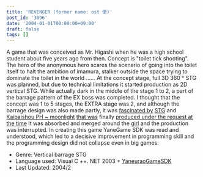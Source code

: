 ```yaml
---
title: 'REVENGER (former name: ost 便)'
post_id: '3096'
date: '2004-01-01T00:00:00+09:00'
draft: false
tags: []
---
```


A game that was conceived as Mr. Higashi when he was a high school student about five years ago from then. Concept is "toilet tick shooting". The hero of the anonymous hero scares the scenario of going into the toilet itself to halt the ambition of imamura, stalker outside the space trying to dominate the toilet in the world ...... At the concept stage, full 3D 360 ° STG was planned, but due to technical limitations it started production as 2D vertical STG. While actually dark in the middle of the stage 1 to 2, a part of the barrage pattern of the EX boss was completed. I thought that the concept was 1 to 5 stages, the EXTRA stage was 2, and although the barrage design was also made partly, it was [fascinated by](/th06ph) [STG](/danmaq_works) and [Kaibaishou PH ~ moonlight](/th06ph) [that was](/danmaq_works) finally [produced under the request at the time](/danmaq_works) It was absorbed and merged around the [girl](/th06ph) and the production was interrupted. In creating this game YaneGame SDK was read and understood, which led to a decisive improvement in programming skill and the programming design did not collapse even in big games.

*   Genre: Vertical barrage STG
*   Language used: Visual C ++. NET 2003 + [YaneuraoGameSDK](http://yanesdkdotnet.sourceforge.jp/)
*   Last Updated: 2004/2